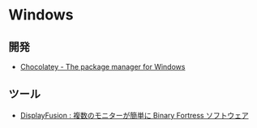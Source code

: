 # Windows

## 開発
- [Chocolatey - The package manager for Windows](https://chocolatey.org/)

## ツール
- [DisplayFusion : 複数のモニターが簡単に Binary Fortress ソフトウェア](https://www.displayfusion.com/)
